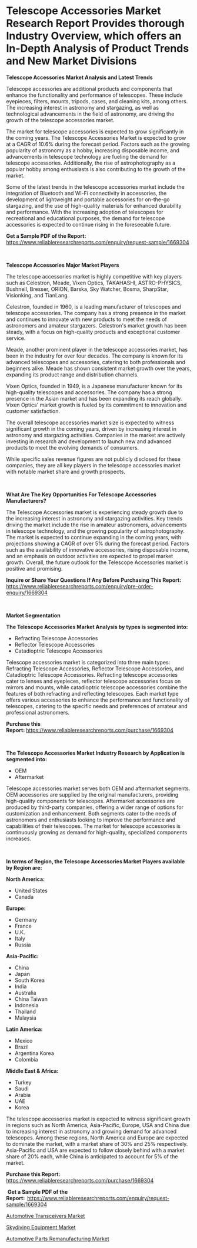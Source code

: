 <p><h1>Telescope Accessories Market Research Report Provides thorough Industry Overview, which offers an In-Depth Analysis of Product Trends and New Market Divisions</h1></p><p><strong>Telescope Accessories Market Analysis and Latest Trends</strong></p>
<p><p>Telescope accessories are additional products and components that enhance the functionality and performance of telescopes. These include eyepieces, filters, mounts, tripods, cases, and cleaning kits, among others. The increasing interest in astronomy and stargazing, as well as technological advancements in the field of astronomy, are driving the growth of the telescope accessories market.</p><p>The market for telescope accessories is expected to grow significantly in the coming years. The Telescope Accessories Market is expected to grow at a CAGR of 10.6% during the forecast period. Factors such as the growing popularity of astronomy as a hobby, increasing disposable income, and advancements in telescope technology are fueling the demand for telescope accessories. Additionally, the rise of astrophotography as a popular hobby among enthusiasts is also contributing to the growth of the market.</p><p>Some of the latest trends in the telescope accessories market include the integration of Bluetooth and Wi-Fi connectivity in accessories, the development of lightweight and portable accessories for on-the-go stargazing, and the use of high-quality materials for enhanced durability and performance. With the increasing adoption of telescopes for recreational and educational purposes, the demand for telescope accessories is expected to continue rising in the foreseeable future.</p></p>
<p><strong>Get a Sample PDF of the Report:&nbsp;</strong> <a href="https://www.reliableresearchreports.com/enquiry/request-sample/1669304">https://www.reliableresearchreports.com/enquiry/request-sample/1669304</a></p>
<p>&nbsp;</p>
<p><strong>Telescope Accessories Major Market Players</strong></p>
<p><p>The telescope accessories market is highly competitive with key players such as Celestron, Meade, Vixen Optics, TAKAHASHI, ASTRO-PHYSICS, Bushnell, Bresser, ORION, Barska, Sky Watcher, Bosma, SharpStar, Visionking, and TianLang. </p><p>Celestron, founded in 1960, is a leading manufacturer of telescopes and telescope accessories. The company has a strong presence in the market and continues to innovate with new products to meet the needs of astronomers and amateur stargazers. Celestron's market growth has been steady, with a focus on high-quality products and exceptional customer service.</p><p>Meade, another prominent player in the telescope accessories market, has been in the industry for over four decades. The company is known for its advanced telescopes and accessories, catering to both professionals and beginners alike. Meade has shown consistent market growth over the years, expanding its product range and distribution channels.</p><p>Vixen Optics, founded in 1949, is a Japanese manufacturer known for its high-quality telescopes and accessories. The company has a strong presence in the Asian market and has been expanding its reach globally. Vixen Optics' market growth is fueled by its commitment to innovation and customer satisfaction.</p><p>The overall telescope accessories market size is expected to witness significant growth in the coming years, driven by increasing interest in astronomy and stargazing activities. Companies in the market are actively investing in research and development to launch new and advanced products to meet the evolving demands of consumers.</p><p>While specific sales revenue figures are not publicly disclosed for these companies, they are all key players in the telescope accessories market with notable market share and growth prospects.</p></p>
<p>&nbsp;</p>
<p><strong>What Are The Key Opportunities For Telescope Accessories Manufacturers?</strong></p>
<p><p>The Telescope Accessories market is experiencing steady growth due to the increasing interest in astronomy and stargazing activities. Key trends driving the market include the rise in amateur astronomers, advancements in telescope technology, and the growing popularity of astrophotography. The market is expected to continue expanding in the coming years, with projections showing a CAGR of over 5% during the forecast period. Factors such as the availability of innovative accessories, rising disposable income, and an emphasis on outdoor activities are expected to propel market growth. Overall, the future outlook for the Telescope Accessories market is positive and promising.</p></p>
<p><strong>Inquire or Share Your Questions If Any Before Purchasing This Report:</strong> <a href="https://www.reliableresearchreports.com/enquiry/pre-order-enquiry/1669304">https://www.reliableresearchreports.com/enquiry/pre-order-enquiry/1669304</a></p>
<p>&nbsp;</p>
<p><strong>Market Segmentation</strong></p>
<p><strong>The Telescope Accessories Market Analysis by types is segmented into:</strong></p>
<p><ul><li>Refracting Telescope Accessories</li><li>Reflector Telescope Accessories</li><li>Catadioptric Telescope Accessories</li></ul></p>
<p><p>Telescope accessories market is categorized into three main types: Refracting Telescope Accessories, Reflector Telescope Accessories, and Catadioptric Telescope Accessories. Refracting telescope accessories cater to lenses and eyepieces, reflector telescope accessories focus on mirrors and mounts, while catadioptric telescope accessories combine the features of both refracting and reflecting telescopes. Each market type offers various accessories to enhance the performance and functionality of telescopes, catering to the specific needs and preferences of amateur and professional astronomers.</p></p>
<p><strong>Purchase this Report:&nbsp;</strong><a href="https://www.reliableresearchreports.com/purchase/1669304">https://www.reliableresearchreports.com/purchase/1669304</a></p>
<p>&nbsp;</p>
<p><strong>The Telescope Accessories Market Industry Research by Application is segmented into:</strong></p>
<p><ul><li>OEM</li><li>Aftermarket</li></ul></p>
<p><p>Telescope accessories market serves both OEM and aftermarket segments. OEM accessories are supplied by the original manufacturers, providing high-quality components for telescopes. Aftermarket accessories are produced by third-party companies, offering a wider range of options for customization and enhancement. Both segments cater to the needs of astronomers and enthusiasts looking to improve the performance and capabilities of their telescopes. The market for telescope accessories is continuously growing as demand for high-quality, specialized components increases.</p></p>
<p>&nbsp;</p>
<p><strong>In terms of Region, the Telescope Accessories Market Players available by Region are:</strong></p>
<p>
    <p> <strong> North America: </strong>
        <ul>
            <li>United States</li>
            <li>Canada</li>
        </ul>
        </p> 
    <p> <strong> Europe: </strong>
        <ul>
            <li>Germany</li>
            <li>France</li>
            <li>U.K.</li>
            <li>Italy</li>
            <li>Russia</li>
        </ul>
        </p> 
    <p> <strong> Asia-Pacific: </strong>
        <ul>
            <li>China</li>
            <li>Japan</li>
            <li>South Korea</li>
            <li>India</li>
            <li>Australia</li>
            <li>China Taiwan</li>
            <li>Indonesia</li>
            <li>Thailand</li>
            <li>Malaysia</li>
        </ul>
        </p> 
    <p> <strong> Latin America: </strong>
        <ul>
            <li>Mexico</li>
            <li>Brazil</li>
            <li>Argentina Korea</li>
            <li>Colombia</li>
        </ul>
        </p> 
    <p> <strong> Middle East & Africa: </strong>
        <ul>
            <li>Turkey</li>
            <li>Saudi</li>
            <li>Arabia</li>
            <li>UAE</li>
            <li>Korea</li>
        </ul>
    </p>
    </p>
<p><p>The telescope accessories market is expected to witness significant growth in regions such as North America, Asia-Pacific, Europe, USA and China due to increasing interest in astronomy and growing demand for advanced telescopes. Among these regions, North America and Europe are expected to dominate the market, with a market share of 30% and 25% respectively. Asia-Pacific and USA are expected to follow closely behind with a market share of 20% each, while China is anticipated to account for 5% of the market.</p></p>
<p><strong>Purchase this Report: </strong><a href="https://www.reliableresearchreports.com/purchase/1669304">https://www.reliableresearchreports.com/purchase/1669304</a></p>
<p>&nbsp;<strong>Get a Sample PDF of the Report:&nbsp;&nbsp;</strong><a href="https://www.reliableresearchreports.com/enquiry/request-sample/1669304">https://www.reliableresearchreports.com/enquiry/request-sample/1669304</a></p>
<p><strong></strong></p>
<p><p><a href="https://thundering-castanet-c65.notion.site/Automotive-Transceivers-Market-Size-Focuses-on-Market-Dynamics-In-Depth-Analysis-and-Future-Project-2134395f34b0456d9d0b53f02737c178">Automotive Transceivers Market</a></p><p><a href="https://view.publitas.com/reportprime-1/skydiving-equipment-market-centers-on-aspects-such-as-market-growth-market-share-market-opportunity-and-projected-forecasts-spanning-from-2024-to-2031/">Skydiving Equipment Market</a></p><p><a href="https://bubble-tree-ea4.notion.site/Automotive-Parts-Remanufacturing-Market-Size-Focuses-on-Market-Dynamics-In-Depth-Analysis-and-Futur-8860d60764354f16bf50cb939a2e9f31">Automotive Parts Remanufacturing Market</a></p></p>